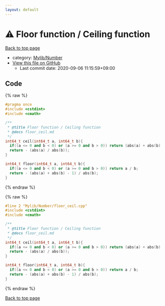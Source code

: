 ```yaml
---
layout: default
---
```


<!-- mathjax config similar to math.stackexchange -->
<script type="text/javascript" async
  src="https://cdnjs.cloudflare.com/ajax/libs/mathjax/2.7.5/MathJax.js?config=TeX-MML-AM_CHTML">
</script>
<script type="text/x-mathjax-config">
  MathJax.Hub.Config({
    TeX: { equationNumbers: { autoNumber: "AMS" }},
    tex2jax: {
      inlineMath: [ ['$','$'] ],
      processEscapes: true
    },
    "HTML-CSS": { matchFontHeight: false },
    displayAlign: "left",
    displayIndent: "2em"
  });
</script>

<script type="text/javascript" src="https://cdnjs.cloudflare.com/ajax/libs/jquery/3.4.1/jquery.min.js"></script>
<script src="https://cdn.jsdelivr.net/npm/jquery-balloon-js@1.1.2/jquery.balloon.min.js" integrity="sha256-ZEYs9VrgAeNuPvs15E39OsyOJaIkXEEt10fzxJ20+2I=" crossorigin="anonymous"></script>
<script type="text/javascript" src="../../../assets/js/copy-button.js"></script>
<link rel="stylesheet" href="../../../assets/css/copy-button.css" />


# :warning: Floor function / Ceiling function

<a href="../../../index.html">Back to top page</a>

* category: <a href="../../../index.html#5fda78fda98ef9fc0f87c6b50d529f19">Mylib/Number</a>
* <a href="{{ site.github.repository_url }}/blob/master/Mylib/Number/floor_ceil.cpp">View this file on GitHub</a>
    - Last commit date: 2020-09-06 11:15:59+09:00




## Code

<a id="unbundled"></a>
{% raw %}
```cpp
#pragma once
#include <cstdint>
#include <cmath>

/**
 * @title Floor function / Ceiling function
 * @docs floor_ceil.md
 */
int64_t ceil(int64_t a, int64_t b){
  if((a <= 0 and b < 0) or (a >= 0 and b > 0)) return (abs(a) + abs(b) - 1) / abs(b);
  return - (abs(a) / abs(b));
}

int64_t floor(int64_t a, int64_t b){
  if((a <= 0 and b < 0) or (a >= 0 and b > 0)) return a / b;
  return - (abs(a) + abs(b) - 1) / abs(b);
}

```
{% endraw %}

<a id="bundled"></a>
{% raw %}
```cpp
#line 2 "Mylib/Number/floor_ceil.cpp"
#include <cstdint>
#include <cmath>

/**
 * @title Floor function / Ceiling function
 * @docs floor_ceil.md
 */
int64_t ceil(int64_t a, int64_t b){
  if((a <= 0 and b < 0) or (a >= 0 and b > 0)) return (abs(a) + abs(b) - 1) / abs(b);
  return - (abs(a) / abs(b));
}

int64_t floor(int64_t a, int64_t b){
  if((a <= 0 and b < 0) or (a >= 0 and b > 0)) return a / b;
  return - (abs(a) + abs(b) - 1) / abs(b);
}

```
{% endraw %}

<a href="../../../index.html">Back to top page</a>

